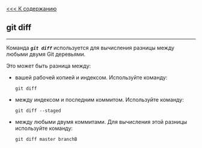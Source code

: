 [<<< К содержанию](/readme_1.md)

## **git diff**
---
Команда ***`git diff`*** используется для вычисления разницы между любыми двумя Git деревьями. 

Это может быть разница между:

+ вашей рабочей копией и индексом. Используйте команду:
    
    ```bash- 
    git diff 
    ``` 

+ между индексом и последним коммитом. Используйте команду:

    ```bash- 
    git diff --staged
    ``` 

 + между любыми двумя коммитами. Для  вычисления этой разницы используйте команду:
 
    ```bash- 
    git diff master branchB
    ``` 
 